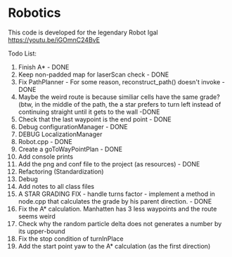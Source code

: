 # Robotics
This code is developed for the legendary Robot Igal
https://youtu.be/iGOmnC24BvE

Todo List:
  1. Finish A* - DONE
  2. Keep non-padded map for laserScan check - DONE
  3. Fix PathPlanner - For some reason, reconstruct_path() doesn't invoke - DONE
  4. Maybe the weird route is because similiar cells have the same grade? 
     (btw, in the middle of the path, the a star prefers to turn left instead of continuing straight until it gets to the wall       -DONE
  5. Check that the last waypoint is the end point - DONE
  6. Debug configurationManager - DONE
  7. DEBUG LocalizationManager
  8. Robot.cpp - DONE
  9. Create a goToWayPointPlan - DONE
  10. Add console prints
  11. Add the png and conf file to the project (as resources) - DONE
  12. Refactoring (Standardization)
  13. Debug
  14. Add notes to all class files
  15. A STAR GRADING FIX - handle turns factor - implement a method in node.cpp that calculates the grade by his parent           direction. - DONE
  16. Fix the A* calculation. Manhatten has 3 less waypoints and the route seems weird
  17. Check why the random particle delta does not generates a number by its upper-bound
  18. Fix the stop condition of turnInPlace
  19. Add the start point yaw to the A* calculation (as the first direction)
